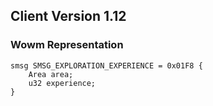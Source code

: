 ## Client Version 1.12

### Wowm Representation
```rust,ignore
smsg SMSG_EXPLORATION_EXPERIENCE = 0x01F8 {
    Area area;    
    u32 experience;    
}

```
